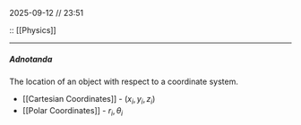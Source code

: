 2025-09-12 // 23:51

:: [[Physics]]

---
##### Adnotanda

The location of an object with respect to a coordinate system.
- [[Cartesian Coordinates]] - $(x_{i},y_{i},z_{i})$
- [[Polar Coordinates]] - $r_{i},\theta_{i}$

